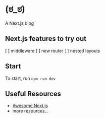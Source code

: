 # (ಠ_ಠ)
A Next.js blog

## Next.js features to try out
[ ] middleware
[ ] new router
[ ] nested layouts

## Start
To start, run ```npm run dev```

## Useful Resources
- [Awesome Next.js](https://github.com/unicodeveloper/awesome-nextjs)
- more resources...

